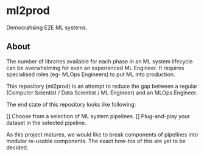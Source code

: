 # ml2prod
Democratising E2E ML systems.

## About
The number of libraries available for each phase in an ML system lifecycle can be overwhelming for even an experienced ML Engineer. It requires specialised roles (eg- MLOps Engineers) to put ML into production.

This repository (ml2prod) is an attempt to reduce the gap between a regular (Computer Scientist / Data Scientist / ML Engineer) and an MLOps Engineer.

The end state of this repository looks like following:

[] Choose from a selection of ML system pipelines.
[] Plug-and-play your dataset in the selected pipeline.

As this project matures, we would like to break components of pipelines into modular re-usable components. The exact how-tos of this are yet to be decided.